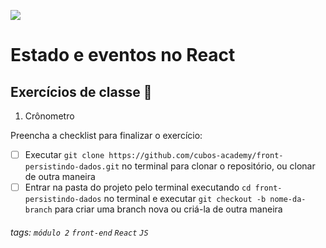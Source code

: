 ![](https://i.imgur.com/xG74tOh.png)

# Estado e eventos no React

## Exercícios de classe 🏫

1. Crônometro

Preencha a checklist para finalizar o exercício:
-   [ ] Executar `git clone https://github.com/cubos-academy/front-persistindo-dados.git` no terminal para clonar o repositório, ou clonar de outra maneira
-   [ ] Entrar na pasta do projeto pelo terminal executando `cd front-persistindo-dados` no terminal e executar `git checkout -b nome-da-branch` para criar uma branch nova ou criá-la de outra maneira

###### tags: `módulo 2` `front-end` `React` `JS`  
